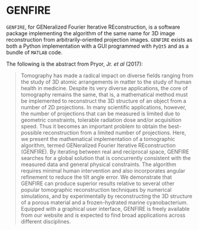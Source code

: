 # GENFIRE

`GENFIRE`, for GENeralized Fourier Iterative REconstruction, is a software package implementing the algorithm of the same name for 3D image reconstruction from arbitrarily-oriented projection images. `GENFIRE` exists as both a Python implementation with a GUI programmed with `PyQt5` and as a bundle of `MATLAB` code.

The following is the abstract from Pryor, Jr. *et al* (2017):

>Tomography has made a radical impact on diverse fields ranging from the study of 3D atomic arrangements in matter to the study of human health in medicine. Despite its very diverse applications, the core of tomography remains the same, that is, a mathematical method must be implemented to reconstruct the 3D structure of an object from a number of 2D projections. In many scientific applications, however, the number of projections that can be measured is limited due to geometric constraints, tolerable radiation dose and/or acquisition speed. Thus it becomes an important problem to obtain the best-possible reconstruction from a limited number of projections. Here, we present the mathematical implementation of a tomographic algorithm, termed GENeralized Fourier Iterative REconstruction (GENFIRE). By iterating between real and reciprocal space, GENFIRE searches for a global solution that is concurrently consistent with the measured data and general physical constraints. The algorithm requires minimal human intervention and also incorporates angular refinement to reduce the tilt angle error. We demonstrate that GENFIRE can produce superior results relative to several other popular tomographic reconstruction techniques by numerical simulations, and by experimentally by reconstructing the 3D structure of a porous material and a frozen-hydrated marine cyanobacterium. Equipped with a graphical user interface, GENFIRE is freely available from our website and is expected to find broad applications across different disciplines.